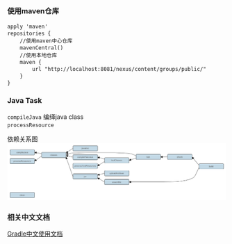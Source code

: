 ### 使用maven仓库
```
apply 'maven'
repositories {
    //使用maven中心仓库
    mavenCentral() 
    //使用本地仓库
    maven { 
        url "http://localhost:8081/nexus/content/groups/public/"
    }
}
```

### Java Task
`compileJava` 编绎java class   
`processResource`  

依赖关系图
<img src="javaPluginTasks.png">



### 相关中文文档  
[Gradle中文使用文档](http://yuedu.baidu.com/ebook/f23af265998fcc22bcd10da2)  

